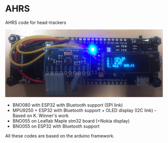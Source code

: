 # AHRS

AHRS code for head-trackers


![](esp32-gy-9250/IMG_2060.jpg)

- BNO080 with ESP32 with Bluetooth support (SPI link) 
- MPU9250 + ESP32 with Bluetooth support + OLED display (I2C link) - Based on K. Winner's work
- BNO055 on Leaflab Maple stm32 board (+Nokia display)
- BNO055 on ESP32 with Bluetooth support

All these codes are based on the arduino framework.
